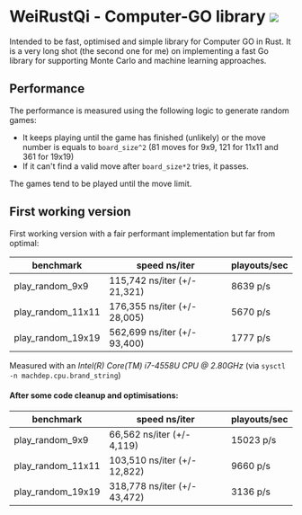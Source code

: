 # WeiRustQi - Computer-GO library [<img src="https://travis-ci.org/kuking/weirustqi.svg?branch=master">](https://travis-ci.org/kuking/weirustqi)
Intended to be fast, optimised and simple library for Computer GO in Rust.
It is a very long shot (the second one for me) on implementing a fast Go library
for supporting Monte Carlo and machine learning approaches.

## Performance
The performance is measured using the following logic to generate random games:

- It keeps playing until the game has finished (unlikely) or the move number is
  equals to `board_size^2` (81 moves for 9x9, 121 for 11x11 and 361 for 19x19)
- If it can't find a valid move after `board_size*2` tries, it passes.

The games tend to be played until the move limit.

## First working version
First working version with a fair performant implementation but far from
optimal:

| benchmark        | speed ns/iter                | playouts/sec |
|------------------|------------------------------|--------------|
|play_random_9x9   | 115,742 ns/iter (+/- 21,321) | 8639 p/s     |
|play_random_11x11 | 176,355 ns/iter (+/- 28,005) | 5670 p/s     |
|play_random_19x19 | 562,699 ns/iter (+/- 93,400) | 1777 p/s     |

Measured with an _Intel(R) Core(TM) i7-4558U CPU @ 2.80GHz_
(via `sysctl -n machdep.cpu.brand_string`)

#### After some code cleanup and optimisations:

| benchmark        | speed ns/iter                | playouts/sec |
|------------------|------------------------------|--------------|
|play_random_9x9   | 66,562 ns/iter (+/- 4,119)   | 15023 p/s    |
|play_random_11x11 | 103,510 ns/iter (+/- 12,822) | 9660 p/s     |
|play_random_19x19 | 318,778 ns/iter (+/- 43,472) | 3136 p/s     |
